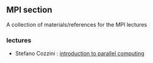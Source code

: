 ## MPI section 

A collection of materials/references  for the MPI lectures 


### lectures
 
 - Stefano Cozzini : [introduction to parallel computing](lecture04-on-parallel-performance.pdf)



